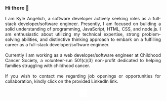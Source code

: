 ### Hi there 👋

<div align="justify">
    I am Kyle Angelich, a software developer actively seeking roles as a full-stack developer/software engineer. Presently, I am focused on building a solid understanding of programming, JavaScript, HTML, CSS, and node.js. I am enthusiastic about utilizing my technical expertise, strong problem-solving abilities, and distinctive thinking approach to embark on a fulfilling career as a full-stack developer/software engineer.
</div>

</br>

<div align="justify">
    Currently I am working as a web developer/software engineer at Childhood Cancer Society, a volunteer-run 501(c)(3) non-profit dedicated to helping families struggling with childhood cancer.
</div>

</br>

<div align="justify">
    If you wish to contact me regarding job openings or opportunities for collaboration, kindly click on the provided LinkedIn link.
    </br>
    </br><a href=https://www.linkedin.com/in/kyle-a-090008233/> <img src="/images/logos/linkedin.png" style="display: block; margin: 0 auto" height=25></a>
</div>

<!--
**KyleA99/KyleA99** is a ✨ _special_ ✨ repository because its `README.md` (this file) appears on your GitHub profile.

Here are some ideas to get you started:

- 🔭 I’m currently working on ...
- 🌱 I’m currently learning ...
- 👯 I’m looking to collaborate on ...
- 🤔 I’m looking for help with ...
- 💬 Ask me about ...
- 📫 How to reach me: ...
- 😄 Pronouns: ...
- ⚡ Fun fact: ...
-->
